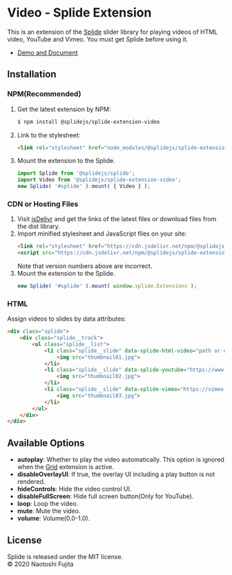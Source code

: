 # Video - Splide Extension
This is an extension of the [Splide](https://github.com/Splidejs/splide) slider library for playing videos of HTML video, YouTube and Vimeo. You must get Splide before using it.

* [Demo and Document](https://splidejs.com/extension-video/)

## Installation
### NPM(Recommended)
1. Get the latest extension by NPM:
    ```bash
    $ npm install @splidejs/splide-extension-video
    ```
1. Link to the stylesheet:
    ```html
    <link rel="stylesheet" href="node_modules/@splidejs/splide-extension-video/dist/css/splide-extension-video.min.css">
    ```
1. Mount the extension to the Splide.
    ```javascript
    import Splide from '@splidejs/splide';
    import Video from '@splidejs/splide-extension-video';
    new Splide( '#splide' ).mount( { Video } );
    ```
    
### CDN or Hosting Files
1. Visit [jsDelivr](https://www.jsdelivr.com/package/npm/@splidejs/splide-extension-video) and get the links of the latest files or download files from the dist library.
1. Import minified stylesheet and JavaScript files on your site:
    ```html
    <link rel="stylesheet" href="https://cdn.jsdelivr.net/npm/@splidejs/splide-extension-video@0.0.2/dist/css/splide-extension-video.min.css">
    <script src="https://cdn.jsdelivr.net/npm/@splidejs/splide-extension-video@0.0.2/dist/js/splide-extension-video.min.js">
    ```
    Note that version numbers above are incorrect.
1. Mount the extension to the Splide.
    ```javascript
    new Splide( '#splide' ).mount( window.splide.Extensions );
    ```

### HTML
Assign videos to slides by data attributes:
```html
<div class="splide">
    <div class="splide__track">
        <ul class="splide__list">
            <li class="splide__slide" data-splide-html-video="path or url to the source file">
                <img src="thumbnail01.jpg">
            </li>
            <li class="splide__slide" data-splide-youtube="https://www.youtube.com/watch?v=cdz__ojQOuU">
                <img src="thumbnail02.jpg">
            </li>
            <li class="splide__slide" data-splide-vimeo="https://vimeo.com/215334213">
                <img src="thumbnail03.jpg">
            </li>
        </ul>
    </div>
</div>
```

## Available Options
* **autoplay**: Whether to play the video automatically. This option is ignored when the [Grid](https://github.com/Splidejs/splide-extension-grid) extension is active.
* **disableOverlayUI**: If true, the overlay UI including a play button is not rendered.
* **hideControls**: Hide the video control UI.
* **disableFullScreen**: Hide full screen button(Only for YouTube).
* **loop**: Loop the video.
* **mute**: Mute the video.
* **volume**: Volume(0.0-1.0).

## License
Splide is released under the MIT license.  
© 2020 Naotoshi Fujita
